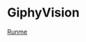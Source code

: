 # GiphyVision
[Runme](http://cdn.rawgit.com/GustneGustav/Rasmus-er-sej-og-flot/58b182f0/Mini-ex9%20-%20API/index.html)
